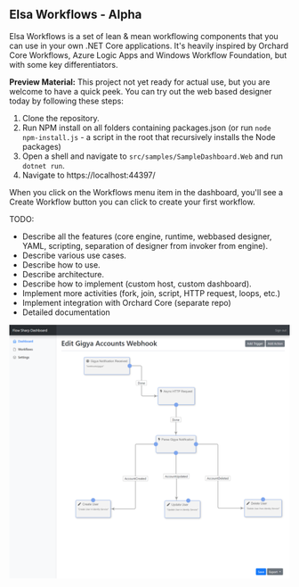 ## Elsa Workflows - Alpha

Elsa Workflows is a set of lean & mean workflowing components that you can use in your own .NET Core applications. It's heavily inspired by Orchard Core Workflows, Azure Logic Apps and Windows Workflow Foundation, but with some key differentiators.

**Preview Material:** This project not yet ready for actual use, but you are welcome to have a quick peek.
You can try out the web based designer today by following these steps:

1. Clone the repository.
2. Run NPM install on all folders containing packages.json (or run `node npm-install.js` - a script in the root that recursively installs the Node packages)
3. Open a shell and navigate to `src/samples/SampleDashboard.Web` and run `dotnet run`.
4. Navigate to https://localhost:44397/

When you click on the Workflows menu item in the dashboard, you'll see a Create Workflow button you can click to create your first workflow.

TODO: 
- Describe all the features (core engine, runtime, webbased designer, YAML, scripting, separation of designer from invoker from engine).
- Describe various use cases.
- Describe how to use.
- Describe architecture.
- Describe how to implement (custom host, custom dashboard).
- Implement more activities (fork, join, script, HTTP request, loops, etc.)
- Implement integration with Orchard Core (separate repo)
- Detailed documentation

![Web-based workflow designer](/doc/workflow-sample-1.png)
